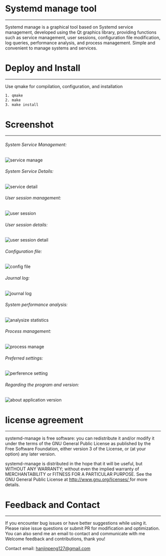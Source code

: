 
# Systemd manage tool
---
Systemd manage is a graphical tool based on Systemd service management, developed using the Qt graphics library, providing functions such as service management, user sessions, configuration file modification, log queries, performance analysis, and process management. Simple and convenient to manage systems and services.

# Deploy and Install
---
Use qmake for compilation, configuration, and installation

```bash
1. qmake
2. make
3. make install
```



# Screenshot
---
###### System Service Management:
![service manage](images/en/service-manage-view-1.png)

###### System Service Details:
![service detail](images/en/service-detail-view-1.png)

###### User session management:
![user session](images/en/user-session-view-1.png)

###### User session details:
![user session detail](images/en/user-session-detail-1.png)

###### Configuration file:
![config file](images/en/config-file-view-1.png)

###### Journal log:
![journal log](images/en/journal-log-view-1.png)

###### System performance analysis:
![analysize statistics](images/en/analysize-statistics-view-1.png)

###### Process management:
![process manage](images/en/process-manage-view-1.png)

###### Preferred settings:
![perference setting](images/en/setting-view-1.png)

###### Regarding the program and version:
![about application version](images/en/about-view-1.png)

# license agreement
---
systemd-manage is free software: you can redistribute it and/or modify it under the terms of the GNU General Public License as published by the Free Software Foundation, either version 3 of the License, or (at your option) any later version.

systemd-manage is distributed in the hope that it will be useful, but WITHOUT ANY WARRANTY; without even the implied warranty of MERCHANTABILITY or FITNESS FOR A PARTICULAR PURPOSE. See the GNU General Public License at [ http://www.gnu.org/licenses/ ]( http://www.gnu.org/licenses/ ) for more details.

# Feedback and Contact
---
If you encounter bug issues or have better suggestions while using it.
Please raise issue questions or submit PR for modification and optimization.
You can also send me an email to contact and communicate with me
Welcome feedback and contributions, thank you!

Contact email: hanjinpeng127@gmail.com
